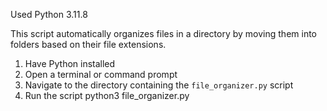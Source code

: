 Used Python 3.11.8

This script automatically organizes files in a directory by moving them into folders based on their file extensions. 

1. Have Python installed
2. Open a terminal or command prompt
3. Navigate to the directory containing the `file_organizer.py` script
4. Run the script python3 file_organizer.py




